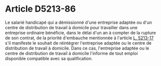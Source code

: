 # Article D5213-86

  
Le salarié handicapé qui a démissionné d'une entreprise adaptée ou d'un centre de distribution de travail à domicile pour travailler dans une entreprise ordinaire bénéficie, dans le délai d'un an à compter de la rupture de son contrat, de la priorité d'embauche mentionnée à l'article [L. 5213-17][1] s'il manifeste le souhait de réintégrer l'entreprise adaptée ou le centre de distribution de travail à domicile. Dans ce cas, l'entreprise adaptée ou le centre de distribution de travail à domicile l'informe de tout emploi disponible compatible avec sa qualification.

 [1]: /affichCodeArticle.do?cidTexte=LEGITEXT000006072050&idArticle=LEGIARTI000006903716&dateTexte=&categorieLien=cid
